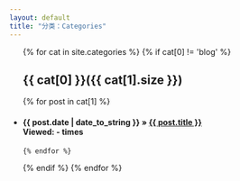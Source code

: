 ```yaml
---
layout: default
title: "分类：Categories"
---
```

<ul class="list-unstyled">
{% for cat in site.categories %} 
    {% if cat[0] != 'blog' %} 
   <a name="{{ cat[0] }}"></a>
   <h2>{{ cat[0] }}({{ cat[1].size }})</h2> 
     {% for post in cat[1] %} 
    <li><h4>
    <span>{{ post.date | date_to_string }}</span> &raquo; <a href="{{ post.url }}">{{ post.title }}</a>
        <div class="post-date">Viewed: <span data-hk-page="{{ site.url }}{{ post.url }}"> - </span> times 
        </div>
    </h4></li>

    {% endfor %} 
   {% endif %} 
{% endfor %} 
</ul>
